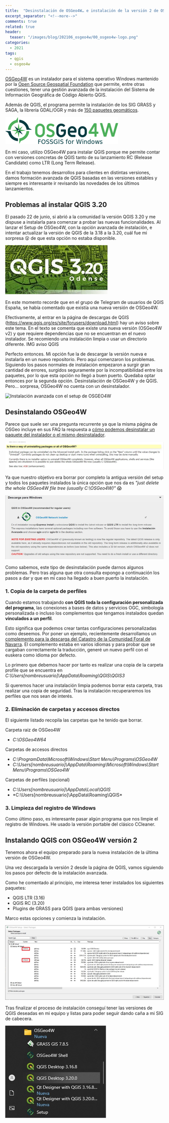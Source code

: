 ```yaml
---
title:  "Desinstalación de OSGeo4W… e instalación de la versión 2 de OSGeo4W"
excerpt_separator: "<!--more-->"
comments: true
related: true
header:
  teaser: "/images/blog/202106_osgeo4w/00_osgeo4w-logo.png" 
categories: 
  - 2021
tags:
  - qgis
  - osgeo4w
---
```


[OSGeo4W]( https://trac.osgeo.org/OSGeo4W/) es un instalador para el sistema operativo Windows mantenido por la [Open Source Geospatial Foundation](https://www.osgeo.org/) que permite, entre otras cuestiones, tener una gestión avanzada de la instalación del Sistema de Información Geográfica de Código Abierto QGIS.

Además de QGIS, el programa permite la instalación de los SIG GRASS y SAGA, la librería GDAL/OGR y más de [150 paquetes geomáticos]( https://trac.osgeo.org/OSGeo4W/wiki/PackageListing).

![IMG OSGeo4W](/images/blog/202106_osgeo4w/00_osgeo4w-logo.png)

En mi caso, utilizo OSGeo4W para instalar QGIS porque me permite contar con versiones concretas de QGIS tanto de su lanzamiento RC (Release Candidate) como LTR (Long Term Release). 

En el trabajo tenemos desarrollos para clientes en distintas versiones, damos formación avanzada de QGIS basadas en las versiones estables y siempre es interesante ir revisando las novedades de los últimos lanzamientos.

## Problemas al instalar QGIS 3.20

El pasado 22 de junio, si abrió a la comunidad la versión QGIS 3.20 y me dispuse a instalarla para comenzar a probar las nuevas funcionalidades. Al lanzar el Setup de OSGeo4W, con la opción avanzada de instalación, e intentar actualizar la versión de QGIS de la 3.18 a la 3.20, cuál fue mi sorpresa 😮 de que esta opción no estaba disponible.

![QGIS 3.20](/images/blog/202106_osgeo4w/qgis320.jpg)

En este momento recorde que en el grupo de Telegram de usuarios de QGIS España, se había comentado que existía una nueva versión de OSGeo4W. 

Efectivamente, al entrar en la página de descargas de QGIS (https://www.qgis.org/es/site/forusers/download.html) hay un aviso sobre este tema. En el texto se comenta que existe una nueva versión (OSGeo4W v2) y que requiere dependencias que no se encuentran en el nuevo instalador. Se recomiendo una instalación limpia o usar un directorio diferente.
IMG aviso QGIS

Perfecto entonces. Mi opción fue la de descargar la versión nueva e instalarla en un nuevo repositorio. Pero aquí comenzaron los problemas. Siguiendo los pasos normales de instalación empezaron a surgir gran cantidad de errores, surgidos seguramente por la incompatibilidad entre los paquetes, por lo que esta opción no llegó a buen puerto.
Quedaba optar entonces por la segunda opción. Desinstalación de OSGeo4W y de QGIS. Pero... sorpresa, OSGeo4W no cuenta con un desinstalador.

![Instalación avanzada con el setup de OSGEO4W](/images/blog/202106_osgeo4w/01_instalación_avanzada_setup.jpg)

## Desinstalando OSGeo4W

Parece que suele ser una pregunta recurrente ya que la misma página de OSGeo incluye en sus FAQ la respuesta a [cómo podemos desinstalar un paquete del instalador o el mismo desinstalador]( https://trac.osgeo.org/OSGeo4W/wiki/FAQ#IsthereawayofuninstallingpackagesorallofOSGeo4W).

![OSGEO4W versión 2](/images/blog/202106_osgeo4w/03_uninstatl.jpg)

Ya que nuestro objetivo era borrar por completo la antigua versión del setup y todos los paquetes instalados  la única opción que nos da es *"just delete the whole OSGeo4W file tree (usually C:\OSGeo4W)"* 😱

![OSGEO4W versión 2](/images/blog/202106_osgeo4w/02_osgeo4w_v2.jpg)

Como sabemos, este tipo de desinstalación puede darnos algunos problemas. Pero tras alguna que otra consulta expongo a continuación los pasos a dar y que en mi caso ha llegado a buen puerto la instalación.

###  1. Copia de la carpeta de perfiles

Cuando estamos trabajando **con QGIS toda la configuración personalizada del programa**, las conexiones a bases de datos y servicios OGC, simbología personalizada o incluso los complementos que tengamos instalados quedan **vinculados a un perfil**.

Esto significa que podemos crear tantas configuraciones personalizadas como deseemos. Por poner un ejemplo, recientemente desarrollamos un [complemento para la descarga del Catastro de la Comunidad Foral de Navarra]( https://geoinnova.org/blog-territorio/plugin-qgis-descarga-cartografia-catastral-navarra-geoinnova/). El complemento estaba en varios idiomas y para probar que se cargaban correctamente la traducción, generé un nuevo perfil con el euskera como idioma por defecto.

Lo primero que debemos hacer por tanto es realizar una copia de la carpeta profile que se encuentra en *C:\Users\[nombreusuario]\AppData\Roaming\QGIS\QGIS3*

Si queremos hacer una instalación limpia podemos borrar esta carpeta, tras realizar una copia de seguridad. Tras la instalación recuperaremos los perfiles que nos sean de interés.

### 2. Eliminación de carpetas y accesos directos

El siguiente listado recopila las carpetas que he tenido que borrar.

Carpeta raiz de OSGeo4W

- *C:\OSGeo4W64*

Carpetas de accesos directos

- *C:\ProgramData\Microsoft\Windows\Start Menu\Programs\OSGeo4W*
- *C:\Users\[nombreusuario]\AppData\Roaming\Microsoft\Windows\Start Menu\Programs\OSGeo4W*

Carpetas de perfiles (opcional)

- *C:\Users\[nombreusuario]\AppData\Local\QGIS*
- *C:\Users\[nombreusuario]\AppData\Roaming\QGIS\*

### 3. Limpieza del registro de Windows

Como último paso, es interesante pasar algún programa que nos limpie el registro de Windows. He usado la versión portable del clásico CCleaner.

## Instalando QGIS con OSGeo4W versión 2

Tenemos ahora el equipo preparado para la nueva instalación de la última versión de OSGeo4W.

Una vez descargada la versión 2 desde la página de QGIS, vamos siguiendo los pasos por defecto de la instalación avanzada. 

Como he comentado al principio, me interesa tener instalados los siguientes paquetes:

- QGIS LTR (3.16)
- QGIS RC (3.20)
- Plugins de GRASS para QGIS (para ambas versiones)

Marco estas opciones y comienza la instalación.

![Instalación de QGIS](/images/blog/202106_osgeo4w/04_instalacion.jpg)

Tras finalizar el proceso de instalación conseguí tener las versiones de QGIS deseadas en mi equipo y listas para poder seguir dando caña a mi SIG de cabecera.

![Accesos de directos de QGIS en Windows](/images/blog/202106_osgeo4w/04_accesos_directos.jpg)


